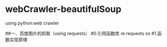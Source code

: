 # webCrawler-beautifulSoup
using python:web crawler


##一、百度图片的抓取（using requests）
#0.引用函数库
re requests os
#1.函数实现原理
